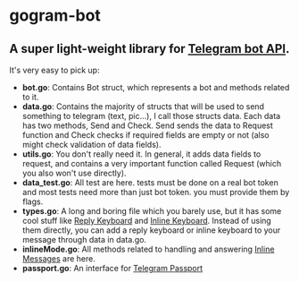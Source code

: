 # gogram-bot

**A super light-weight library for [Telegram bot API](https://core.telegram.org/bots/api).**
---

It's very easy to pick up:

* **bot.go**: Contains Bot struct, which represents a bot and methods related to it.
* **data.go**: Contains the majority of structs that will be used to send something to telegram
(text, pic...), I call those structs data. Each data has two methods, Send and Check. 
Send sends the data to Request function and Check checks if required fields are empty or not
(also might check validation of data fields).
* **utils.go**: You don't really need it. In general, it adds data fields to request, and contains a very 
important function called Request (which you also won't use directly).
* **data_test.go**: All test are here. tests must be done on a real bot token and most tests need more than
just bot token. you must provide them by flags.
* **types.go**: A long and boring file which you barely use, but it has some cool stuff like 
[Reply Keyboard](https://core.telegram.org/bots#keyboards) and 
[Inline Keyboard](https://core.telegram.org/bots#inline-keyboards-and-on-the-fly-updating). 
Instead of using them directly, you can add a reply keyboard or inline keyboard to your message
through data in data.go.
* **inlineMode.go**: All methods related to handling and answering 
[Inline Messages](https://core.telegram.org/bots/inline) are here.
* **passport.go**: An interface for [Telegram Passport](https://core.telegram.org/bots/api#telegram-passport)



